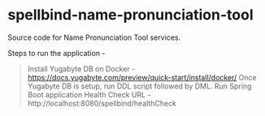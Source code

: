 # spellbind-name-pronunciation-tool

Source code for Name Pronunciation Tool services.

Steps to run the application - 

> Install Yugabyte DB on Docker -https://docs.yugabyte.com/preview/quick-start/install/docker/
> Once Yugabyte DB is setup, run DDL script followed by DML.
> Run Spring Boot application
> Health Check URL - http://localhost:8080/spellbind/healthCheck
